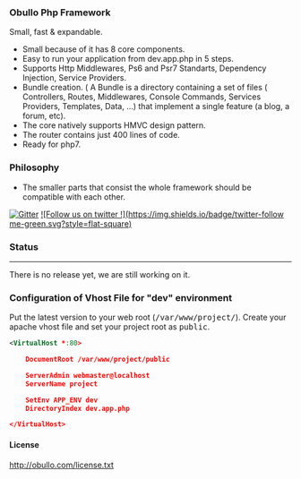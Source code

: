 
### Obullo Php Framework

Small, fast & expandable.

* Small because of it has 8 core components.
* Easy to run your application from dev.app.php in 5 steps.
* Supports Http Middlewares, Ps6 and Psr7 Standarts, Dependency Injection, Service Providers.
* Bundle creation. ( A Bundle is a directory containing a set of files ( Controllers, Routes, Middlewares, Console Commands, Services Providers, Templates, Data, …) that implement a single feature (a blog, a forum, etc).
* The core natively supports HMVC design pattern.
* The router contains just 400 lines of code.
* Ready for php7.

### Philosophy

* The smaller parts that consist the whole framework should be compatible with each other.

[![Gitter](https://badges.gitter.im/Join%20Chat.svg)](https://gitter.im/obullo/framework?utm_source=badge&utm_medium=badge&utm_campaign=pr-badge&utm_content=badge) [![Follow us on twitter !](https://img.shields.io/badge/twitter-follow me-green.svg?style=flat-square)](http://twitter.com/obullo)

### Status

----

There is no release yet, we are still working on it.

### Configuration of Vhost File for "dev" environment

Put the latest version to your web root (<kbd>/var/www/project/</kbd>). Create your apache vhost file and set your project root as <kbd>public</kbd>.

```xml
<VirtualHost *:80>

	DocumentRoot /var/www/project/public

	ServerAdmin webmaster@localhost
	ServerName project

	SetEnv APP_ENV dev
	DirectoryIndex dev.app.php

</VirtualHost>
```

#### License

<a href="http://obullo.com/license.txt" targe="_blank">http://obullo.com/license.txt</a>

